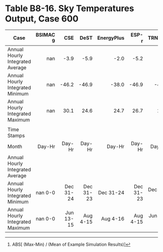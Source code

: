 # Table B8-16. Sky Temperatures Output, Case 600
| Case |BSIMAC 9 |CSE |DeST |EnergyPlus |ESP-r |TRNSYS |TestSpec-Alt | |Min |Max |Mean |Dev % [^1] | |TestSoftware1 |
|-----|-----:|-----:|-----:|-----:|-----:|-----:|-----:|-----:|-----:|-----:|-----:|-----:|-----:|-----:|
| Annual Hourly Integrated Average |nan |-3.9 |-5.9 |-2.0 |-5.2 |-5.1 |-5.9 | |-5.9 |-2.0 |-4.7 |83.2 | |-2.0 |
| Annual Hourly Integrated Minimum |nan |-46.2 |-46.9 |-38.0 |-46.9 |-46.2 |-46.9 | |-46.9 |-38.0 |-45.2 |19.7 | |-38.0 |
| Annual Hourly Integrated Maximum |nan |30.1 |24.6 |24.7 |26.7 |26.0 |24.6 | |24.6 |30.1 |26.1 |21.0 | |24.7 |
|  |
| Time Stamps |
| Month |Day-Hr |Day-Hr |Day-Hr |Day-Hr |Day-Hr |Day-Hr |Day-Hr | | | | | | |Day-Hr |
| Annual Hourly Integrated Average | | | | | | | | | | | | | | |
| Annual Hourly Integrated Minimum |nan 0-0 |Dec 31-24 |Dec 31-23 |Dec 31-24 |Dec 31-23 |Dec 31-24 | | | | | | | |Dec 31-24 |
| Annual Hourly Integrated Maximum |nan 0-0 |Jun 13-15 |Aug 4-15 |Aug 4-16 |Aug 4-15 |Jun 13-18 | | | | | | | |Aug 4-16 |

[^1]: ABS[ (Max-Min) / (Mean of Example Simulation Results)]

